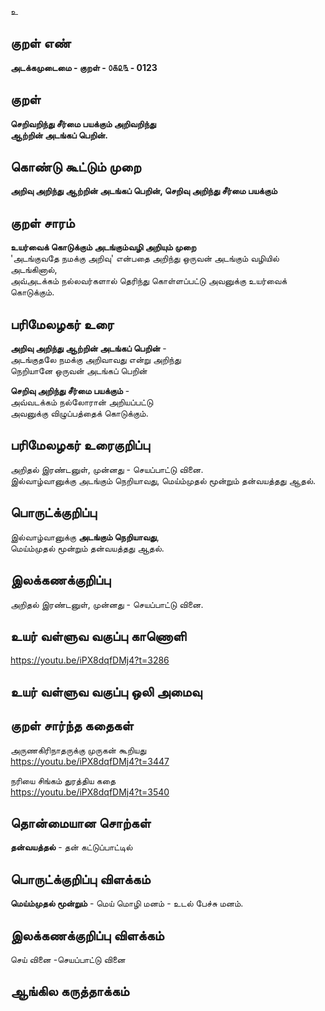 உ

## குறள் எண் 

**அடக்கமுடைமை - குறள் - ௦௧௨௩  - 0123**  

## குறள் 

**செறிவறிந்து சீர்மை பயக்கும் அறிவறிந்து  
ஆற்றின் அடங்கப் பெறின்.** 

## கொண்டு கூட்டும் முறை

**அறிவு அறிந்து ஆற்றின் அடங்கப் பெறின், செறிவு அறிந்து சீர்மை பயக்கும்**  

## குறள் சாரம் 

**உயர்வைக் கொடுக்கும் அடங்கும்வழி அறியும் முறை**  
'அடங்குவதே நமக்கு அறிவு' என்பதை அறிந்து ஒருவன் அடங்கும் வழியில் அடங்கினால்,  
அவ்அடக்கம் நல்லவர்களால் தெரிந்து கொள்ளப்பட்டு அவனுக்கு உயர்வைக் கொடுக்கும்.  

## பரிமேலழகர் உரை

**அறிவு அறிந்து ஆற்றின் அடங்கப் பெறின்** -  
அடங்குதலே நமக்கு அறிவாவது என்று அறிந்து  
நெறியானே ஒருவன் அடங்கப் பெறின்  

**செறிவு அறிந்து சீர்மை பயக்கும்** -  
அவ்வடக்கம் நல்லோரான் அறியப்பட்டு  
அவனுக்கு விழுப்பத்தைக் கொடுக்கும்.   

## பரிமேலழகர் உரைகுறிப்பு   

அறிதல் இரண்டனுள், முன்னது - செயப்பாட்டு வினை.  
இல்வாழ்வானுக்கு அடங்கும் நெறியாவது, மெய்ம்முதல் மூன்றும் தன்வயத்தது ஆதல்.    


## பொருட்க்குறிப்பு 

இல்வாழ்வானுக்கு **அடங்கும் நெறியாவது**,  
மெய்ம்முதல் மூன்றும் தன்வயத்தது ஆதல்.  

## இலக்கணக்குறிப்பு  

அறிதல் இரண்டனுள், முன்னது - செயப்பாட்டு வினை.   

## உயர் வள்ளுவ வகுப்பு காணொளி

https://youtu.be/iPX8dqfDMj4?t=3286

## உயர் வள்ளுவ வகுப்பு ஒலி அமைவு 

 
## குறள் சார்ந்த கதைகள் 

அருணகிரிநாதருக்கு முருகன் கூறியது   
https://youtu.be/iPX8dqfDMj4?t=3447  

நரியை சிங்கம் துரத்திய கதை  
https://youtu.be/iPX8dqfDMj4?t=3540

## தொன்மையான சொற்கள்

**தன்வயத்தல்** - தன் கட்டுப்பாட்டில்   

## பொருட்க்குறிப்பு விளக்கம்

**மெய்ம்முதல் மூன்றும்**  -  மெய் மொழி மனம் - உடல் பேச்சு மனம். 

## இலக்கணக்குறிப்பு விளக்கம்

செய் வினை -செயப்பாட்டு வினை

## ஆங்கில கருத்தாக்கம் 


